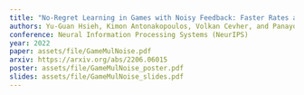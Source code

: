 ```yaml
---
title: "No-Regret Learning in Games with Noisy Feedback: Faster Rates and Adaptivity via Learning Rate Separation"
authors: Yu-Guan Hsieh, Kimon Antonakopoulos, Volkan Cevher, and Panayotis Mertikopoulos
conference: Neural Information Processing Systems (NeurIPS)
year: 2022
paper: assets/file/GameMulNoise.pdf
arxiv: https://arxiv.org/abs/2206.06015
poster: assets/file/GameMulNoise_poster.pdf
slides: assets/file/GameMulNoise_slides.pdf
---
```

